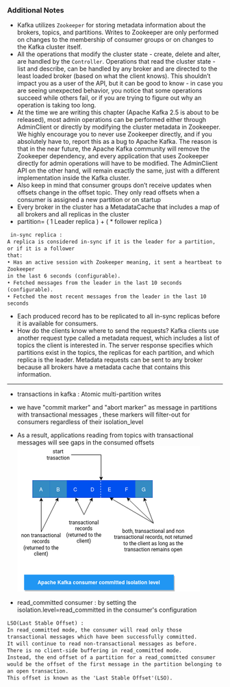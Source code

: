### Additional Notes
- Kafka utilizes `Zookeeper` for storing metadata information about the brokers, topics,
and partitions. Writes to Zookeeper are only performed on changes to the membership of consumer groups or on changes to the Kafka cluster itself.
- All the operations that modify the cluster state - create, delete and alter, are handled by the `Controller`. Operations that read the cluster state - list and describe,
can be handled by any broker and are directed to the least loaded broker (based
on what the client knows). This shouldn’t impact you as a user of the API, but it
can be good to know - in case you are seeing unexpected behavior, you notice
that some operations succeed while others fail, or if you are trying to figure out
why an operation is taking too long.
- At the time we are writing this chapter (Apache Kafka 2.5 is about to be released),
most admin operations can be performed either through AdminClient or directly
by modifying the cluster metadata in Zookeeper. We highly encourage you to
never use Zookeeper directly, and if you absolutely have to, report this as a bug to
Apache Kafka. The reason is that in the near future, the Apache Kafka community will remove the Zookeeper dependency,
and every application that uses Zookeeper directly for admin operations will have to be modified. The AdminClient
API on the other hand, will remain exactly the same, just with a different implementation inside the Kafka cluster.
- Also keep in mind that consumer groups don’t receive updates when offsets change in
the offset topic. They only read offsets when a consumer is assigned a new partition
or on startup
- Every broker in the cluster has a
MetadataCache that includes a map of all brokers and all replicas in the cluster
- partition= ( 1 Leader replica ) + ( * follower replica )
```
 in-sync replica :
A replica is considered in-sync if it is the leader for a partition, or if it is a follower
that:
• Has an active session with Zookeeper meaning, it sent a heartbeat to Zookeeper
in the last 6 seconds (configurable).
• Fetched messages from the leader in the last 10 seconds (configurable).
• Fetched the most recent messages from the leader in the last 10 seconds
```
- Each produced record has to be replicated to all in-sync replicas before it is available for consumers.
- How do the clients know where to send the requests? Kafka clients use another
request type called a metadata request, which includes a list of topics the client is
interested in. The server response specifies which partitions exist in the topics, the
replicas for each partition, and which replica is the leader. Metadata requests can be
sent to any broker because all brokers have a metadata cache that contains this information.
- - -

- transactions in kafka : Atomic multi-partition writes
- we have "commit marker" and "abort marker" as message in partitions with transactional messages , these markers will filter-out for consumers regardless of their isolation_level
-  As a result, applications reading from topics with transactional messages will see gaps in the consumed offsets
![isolation_level_committed](kafka_isolation_level_committed.png)

- read_committed consumer : by setting the isolation.level=read_committed in the consumer's configuration
```
LSO(Last Stable Offset) :
In read_committed mode, the consumer will read only those transactional messages which have been successfully committed.
It will continue to read non-transactional messages as before. 
There is no client-side buffering in read_committed mode. 
Instead, the end offset of a partition for a read_committed consumer would be the offset of the first message in the partition belonging to an open transaction. 
This offset is known as the 'Last Stable Offset'(LSO).
``` 
